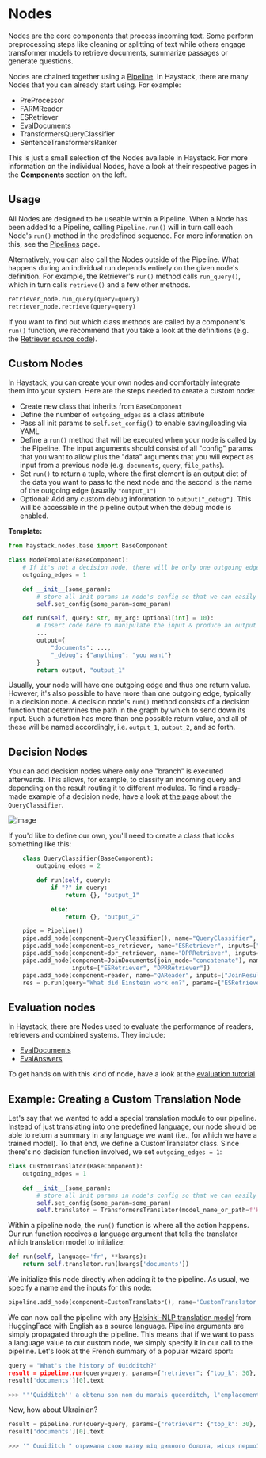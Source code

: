 # Nodes

Nodes are the core components that process incoming text.
Some perform preprocessing steps like cleaning or splitting of text
while others engage transformer models to retrieve documents, summarize passages or generate questions.

Nodes are chained together using a [Pipeline](/components/v1.1.0/pipelines).
In Haystack, there are many Nodes that you can already start using.
For example:

- PreProcessor
- FARMReader
- ESRetriever
- EvalDocuments
- TransformersQueryClassifier
- SentenceTransformersRanker

This is just a small selection of the Nodes available in Haystack.
For more information on the individual Nodes, have a look at their respective pages in the **Components** section on the left.

## Usage

All Nodes are designed to be useable within a Pipeline.
When a Node has been added to a Pipeline, calling `Pipeline.run()` will in turn call each Node's `run()` method in the predefined sequence.
For more information on this, see the [Pipelines](/components/v1.1.0/pipelines) page.

Alternatively, you can also call the Nodes outside of the Pipeline.
What happens during an individual run depends entirely on the given node's definition.
For example, the Retriever's `run()` method calls `run_query()`, which in turn calls `retrieve()` and a few other methods.

``` python
retriever_node.run_query(query=query)
retriever_node.retrieve(query=query)
```

If you want to find out which class methods are called by a component's `run()` function, we recommend that you take a look at the definitions (e.g. the [Retriever source code](https://github.com/deepset-ai/haystack/blob/master/haystack/nodes/retriever/base.py#L210)).

## Custom Nodes

In Haystack, you can create your own nodes and comfortably integrate them into your system.
Here are the steps needed to create a custom node:

- Create new class that inherits from `BaseComponent`
- Define the number of `outgoing_edges` as a class attribute
- Pass all init params to `self.set_config()` to enable saving/loading via YAML
- Define a `run()` method that will be executed when your node is called by the Pipeline. The input arguments should consist of all "config" params that you want to allow plus the "data" arguments that you will expect as input from a previous node (e.g. `documents`, `query`, `file_paths`).
- Set `run()` to return a tuple, where the first element is an output dict of the data you want to pass to the next node and the second is the name of the outgoing edge (usually `"output_1"`)
- Optional: Add any custom debug information to `output["_debug"]`. This will be accessible in the pipeline output when the debug mode is enabled.

**Template:**

``` python
from haystack.nodes.base import BaseComponent

class NodeTemplate(BaseComponent):
    # If it's not a decision node, there will be only one outgoing edge
    outgoing_edges = 1

    def __init__(some_param):
        # store all init params in node's config so that we can easily save/load via YAML
        self.set_config(some_param=some_param)

    def run(self, query: str, my_arg: Optional[int] = 10):
        # Insert code here to manipulate the input & produce an output dictionary
        ...
        output={
            "documents": ...,
            "_debug": {"anything": "you want"}
        }
        return output, "output_1"
```

Usually, your node will have one outgoing edge and thus one return value.
However, it's also possible to have more than one outgoing edge, typically in a decision node.
A decision node's `run()` method consists of a decision function that determines the path in the graph by which to send down its input.
Such a function has more than one possible return value, and all of these will be named accordingly, i.e. `output_1`, `output_2`, and so forth.


## Decision Nodes

You can add decision nodes where only one "branch" is executed afterwards.
This allows, for example, to classify an incoming query and depending on the result routing it to different modules.
To find a ready-made example of a decision node, have a look at [the page](/components/v1.1.0/query-classifier) about the `QueryClassifier`.

![image](https://user-images.githubusercontent.com/1563902/102452199-41229b80-403a-11eb-9365-7038697e7c3e.png)

If you'd like to define our own, you'll need to create a class that looks something like this:

```python
    class QueryClassifier(BaseComponent):
        outgoing_edges = 2

        def run(self, query):
            if "?" in query:
                return {}, "output_1"

            else:
                return {}, "output_2"

    pipe = Pipeline()
    pipe.add_node(component=QueryClassifier(), name="QueryClassifier", inputs=["Query"])
    pipe.add_node(component=es_retriever, name="ESRetriever", inputs=["QueryClassifier.output_1"])
    pipe.add_node(component=dpr_retriever, name="DPRRetriever", inputs=["QueryClassifier.output_2"])
    pipe.add_node(component=JoinDocuments(join_mode="concatenate"), name="JoinResults",
                  inputs=["ESRetriever", "DPRRetriever"])
    pipe.add_node(component=reader, name="QAReader", inputs=["JoinResults"])
    res = p.run(query="What did Einstein work on?", params={"ESRetriever": {"top_k": 1}, "DPRRetriever": {"top_k": 3}})
```

<div style={{ marginBottom: "3rem" }} />

## Evaluation nodes

In Haystack, there are Nodes used to evaluate the performance of readers, retrievers and combined systems.
They include:

- [EvalDocuments](/reference/v1.1.0/evaluation#evaldocuments)
- [EvalAnswers](/reference/v1.1.0/evaluation#evalanswers)

To get hands on with this kind of node, have a look at the [evaluation tutorial](/tutorials/v1.1.0/evaluation).

<div style={{ marginBottom: "3rem" }} />

## Example: Creating a Custom Translation Node

Let's say that we wanted to add a special translation module to our pipeline.
Instead of just translating into one predefined language, our node should be able to return a summary in any language we want (i.e., for which we have a trained model).
To that end, we define a CustomTranslator class. Since there's no decision function involved, we set `outgoing_edges = 1`:

``` python
class CustomTranslator(BaseComponent):
    outgoing_edges = 1

    def __init__(some_param):
        # store all init params in node's config so that we can easily save/load via YAML
        self.set_config(some_param=some_param)
        self.translator = TransformersTranslator(model_name_or_path=f'Helsinki-NLP/opus-mt-en-{language}')

```

Within a pipeline node, the `run()` function is where all the action happens. Our run function receives a language argument that tells the translator which translation model to initialize:

``` python
def run(self, language='fr', **kwargs):
    return self.translator.run(kwargs['documents'])
```

We initialize this node directly when adding it to the pipeline. As usual, we specify a name and the inputs for this node:

``` python
pipeline.add_node(component=CustomTranslator(), name='CustomTranslator', inputs=['Summarizer'])
```

We can now call the pipeline with any [Helsinki-NLP translation model](https://huggingface.co/models?search=helsinki-nlp/opus-mt-en-) from HuggingFace with English as a source language. Pipeline arguments are simply propagated through the pipeline. This means that if we want to pass a language value to our custom node, we simply specify it in our call to the pipeline. Let's look at the French summary of a popular wizard sport:

``` python
query = "What's the history of Quidditch?'
result = pipeline.run(query=query, params={"retriever": {"top_k": 30}, "ranker": {"top_k": 20}, "language": "fr"})
result['documents'][0].text

>>> "''Quidditch'' a obtenu son nom du marais queerditch, l'emplacement du premier jeu enregistré. le jeu a été basé sur un jeu joué par une sorcière au 11ème siècle. un snitch d'or a été introduit à la suite d'un jeu 1269 joué en kent. on pense qu'une version balai du jeu peut avoir inspiré le mouvement du jeu moderne 'harlem shuffle'"
```

Now, how about Ukrainian?

``` python
result = pipeline.run(query=query, params={"retriever": {"top_k": 30}, "ranker": {"top_k": 30}, "language": "uk"})
result['documents'][0].text

>>> '" Quuiditch " отримала свою назву від дивного болота, місця першої в історії записаної гри. Гру було засновано на грі, яку грала відьма у XI столітті. Золотий стукач було введено у гру 1269 гри в кенті. Вважається, що версія мітла у грі, можливо, надихнула сучасну гру на " заплутування " move " гри'
```

